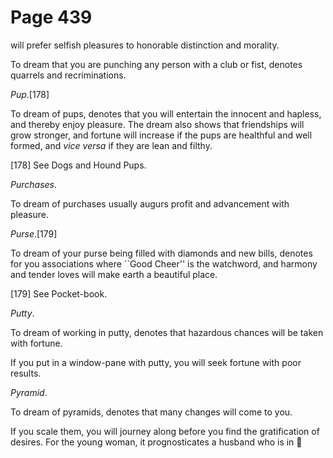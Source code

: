 # Page 439
will prefer selfish pleasures to honorable distinction and morality.


To dream that you are punching any person with a club or fist,
denotes quarrels and recriminations.


_Pup_.[178]


To dream of pups, denotes that you will entertain the innocent and hapless,
and thereby enjoy pleasure. The dream also shows that friendships
will grow stronger, and fortune will increase if the pups are healthful
and well formed, and _vice versa_ if they are lean and filthy.



[178] See Dogs and Hound Pups.


_Purchases_.


To dream of purchases usually augurs profit and advancement with pleasure.


_Purse_.[179]


To dream of your purse being filled with diamonds and new bills,
denotes for you associations where ``Good Cheer'' is the watchword,
and harmony and tender loves will make earth a beautiful place.



[179] See Pocket-book.


_Putty_.


To dream of working in putty, denotes that hazardous chances
will be taken with fortune.


If you put in a window-pane with putty, you will seek fortune
with poor results.


_Pyramid_.


To dream of pyramids, denotes that many changes will come to you.


If you scale them, you will journey along before you find the gratification
of desires. For the young woman, it prognosticates a husband who is in
